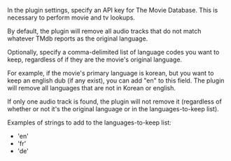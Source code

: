 In the plugin settings, specify an API key for The Movie Database.
This is necessary to perform movie and tv lookups.

By default, the plugin will remove all audio tracks that do not match whatever TMdb reports as the original language.

Optionally, specify a comma-delimited list of language codes you want to keep, regardless of if they are the movie's original language. 

For example, if the movie's primary language is korean, but you want to keep an english dub (if any exist), you can add "en" to this field. The plugin will remove all languages that are not in Korean or english.

If only one audio track is found, the plugin will not remove it (regardless of whether or not it's the original language or in the languages-to-keep list).

Examples of strings to add to the languages-to-keep list:
- 'en'
- 'fr'
- 'de'